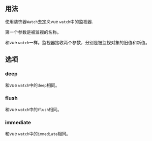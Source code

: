 ## 用法

使用装饰器`Watch`去定义vue `watch`中的监视器. 

第一个参数是被监视的名称。

和vue `watch`一样，监视器接收两个参数，分别是被监视对象的旧值和新值。

[](../../../en/class-component/watcher/code-usage.ts ':include :type=code typescript')

## 选项

### deep

和vue `watch`中的`deep`相同。

[](../../../en/class-component/watcher/code-option-deep.ts ':include :type=code typescript')

### flush

和vue `watch`中的`flush`相同。

[](../../../en/class-component/watcher/code-option-flush.ts ':include :type=code typescript')

### immediate

和vue `watch`中的`immediate`相同。

[](../../../en/class-component/watcher/code-option-immediate.ts ':include :type=code typescript')